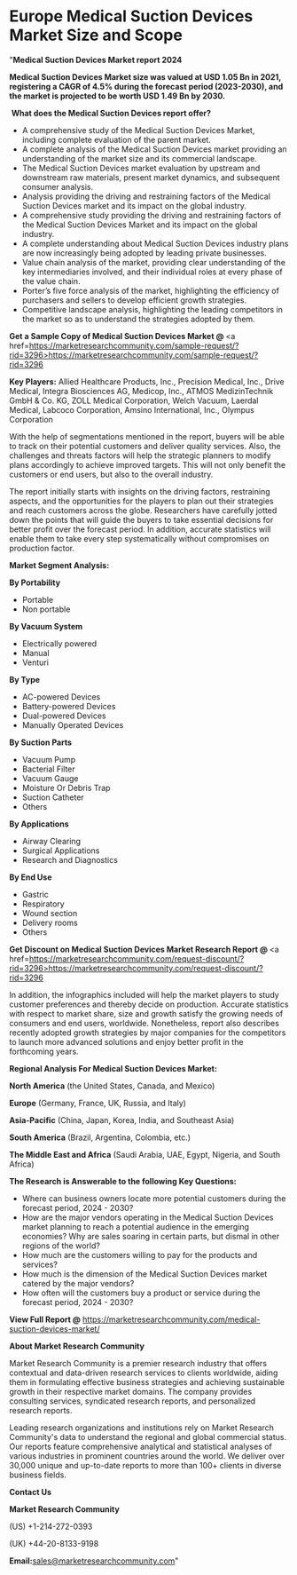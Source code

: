 # Europe Medical Suction Devices Market Size and Scope 
"<strong>Medical Suction Devices Market report 2024</strong>

<strong>Medical Suction Devices Market size was valued at USD 1.05 Bn in 2021, registering a CAGR of 4.5% during the forecast period (2023-2030), and the market is projected to be worth USD 1.49 Bn by 2030.</strong>

 <strong><b>What does the Medical Suction Devices report offer?</b></strong>
<ul>
  <li>A comprehensive study of the Medical Suction Devices Market, including complete evaluation of the parent market.</li>
  <li>A complete analysis of the Medical Suction Devices market providing an understanding of the market size and its commercial landscape.</li>
  <li>The Medical Suction Devices market evaluation by upstream and downstream raw materials, present market dynamics, and subsequent consumer analysis.</li>
  <li>Analysis providing the driving and restraining factors of the Medical Suction Devices market and its impact on the global industry.</li>
  <li>A comprehensive study providing the driving and restraining factors of the Medical Suction Devices Market and its impact on the global industry.</li>
  <li>A complete understanding about Medical Suction Devices industry plans are now increasingly being adopted by leading private businesses.</li>
  <li>Value chain analysis of the market, providing clear understanding of the key intermediaries involved, and their individual roles at every phase of the value chain.</li>
  <li>Porter’s five force analysis of the market, highlighting the efficiency of purchasers and sellers to develop efficient growth strategies.</li>
  <li>Competitive landscape analysis, highlighting the leading competitors in the market so as to understand the strategies adopted by them.</li>
</ul>

<strong>Get a Sample Copy of Medical Suction Devices Market @ </strong><a href=https://marketresearchcommunity.com/sample-request/?rid=3296><u>https://marketresearchcommunity.com/sample-request/?rid=3296</u></a>

<strong>Key Players:</strong> 
Allied Healthcare Products, Inc., Precision Medical, Inc., Drive Medical, Integra Biosciences AG, Medicop, Inc., ATMOS MedizinTechnik GmbH &amp; Co. KG, ZOLL Medical Corporation, Welch Vacuum, Laerdal Medical, Labcoco Corporation, Amsino International, Inc., Olympus Corporation

With the help of segmentations mentioned in the report, buyers will be able to track on their potential customers and deliver quality services. Also, the challenges and threats factors will help the strategic planners to modify plans accordingly to achieve improved targets. This will not only benefit the customers or end users, but also to the overall industry.

The report initially starts with insights on the driving factors, restraining aspects, and the opportunities for the players to plan out their strategies and reach customers across the globe. Researchers have carefully jotted down the points that will guide the buyers to take essential decisions for better profit over the forecast period. In addition, accurate statistics will enable them to take every step systematically without compromises on production factor.

<strong>Market Segment Analysis:</strong>



<strong>By Portability</strong>
<ul>
 	<li>Portable</li>
 	<li>Non portable</li>
</ul>
<strong>By Vacuum System</strong>
<ul>
 	<li>Electrically powered</li>
 	<li>Manual</li>
 	<li>Venturi</li>
</ul>
<strong>By Type</strong>
<ul>
 	<li>AC-powered Devices</li>
 	<li>Battery-powered Devices</li>
 	<li>Dual-powered Devices</li>
 	<li>Manually Operated Devices</li>
</ul>
<strong>By Suction Parts</strong>
<ul>
 	<li>Vacuum Pump</li>
 	<li>Bacterial Filter</li>
 	<li>Vacuum Gauge</li>
 	<li>Moisture Or Debris Trap</li>
 	<li>Suction Catheter</li>
 	<li>Others</li>
</ul>
<strong>By Applications</strong>
<ul>
 	<li>Airway Clearing</li>
 	<li>Surgical Applications</li>
 	<li>Research and Diagnostics</li>
</ul>
<strong>By End Use</strong>
<ul>
 	<li>Gastric</li>
 	<li>Respiratory</li>
 	<li>Wound section</li>
 	<li>Delivery rooms</li>
 	<li>Others</li>
</ul>

<strong>Get Discount on Medical Suction Devices Market Research Report @ </b></strong><a href=https://marketresearchcommunity.com/request-discount/?rid=3296><u>https://marketresearchcommunity.com/request-discount/?rid=3296</u></a>

In addition, the infographics included will help the market players to study customer preferences and thereby decide on production. Accurate statistics with respect to market share, size and growth satisfy the growing needs of consumers and end users, worldwide. Nonetheless, report also describes recently adopted growth strategies by major companies for the competitors to launch more advanced solutions and enjoy better profit in the forthcoming years.

<strong>Regional Analysis For Medical Suction Devices Market:</strong>

<strong>North America</strong> (the United States, Canada, and Mexico)

<strong>Europe</strong> (Germany, France, UK, Russia, and Italy)

<strong>Asia-Pacific</strong> (China, Japan, Korea, India, and Southeast Asia)

<strong>South America</strong> (Brazil, Argentina, Colombia, etc.)

<strong>The Middle East and Africa</strong> (Saudi Arabia, UAE, Egypt, Nigeria, and South Africa)

<strong>The Research is Answerable to the following Key Questions:</strong>
<ul>
 	<li>Where can business owners locate more potential customers during the forecast period, 2024 - 2030?</li>
 	<li>How are the major vendors operating in the Medical Suction Devices market planning to reach a potential audience in the emerging economies? Why are sales soaring in certain parts, but dismal in other regions of the world?</li>
 	<li>How much are the customers willing to pay for the products and services?</li>
 	<li>How much is the dimension of the Medical Suction Devices market catered by the major vendors?</li>
 	<li>How often will the customers buy a product or service during the forecast period, 2024 - 2030?</li>
</ul>

<strong>View Full Report @</strong> <a href=https://marketresearchcommunity.com/medical-suction-devices-market/>https://marketresearchcommunity.com/medical-suction-devices-market/</a>

<strong>About Market Research Community</strong>

Market Research Community is a premier research industry that offers contextual and data-driven research services to clients worldwide, aiding them in formulating effective business strategies and achieving sustainable growth in their respective market domains. The company provides consulting services, syndicated research reports, and personalized research reports.

Leading research organizations and institutions rely on Market Research Community's data to understand the regional and global commercial status. Our reports feature comprehensive analytical and statistical analyses of various industries in prominent countries around the world. We deliver over 30,000 unique and up-to-date reports to more than 100+ clients in diverse business fields.

<strong>Contact Us</strong>

<strong>Market Research Community</strong>

(US) +1-214-272-0393

(UK) +44-20-8133-9198

<strong>Email:</strong>sales@marketresearchcommunity.com"
